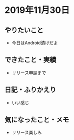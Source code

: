 # 2019年11月30日

## やりたいこと

- 今日はAndroid漬けだよ

## できたこと・実績

- リリース申請まで

## 日記・ふりかえり

- いい感じ

## 気になったこと・メモ

- リリース楽しみ
